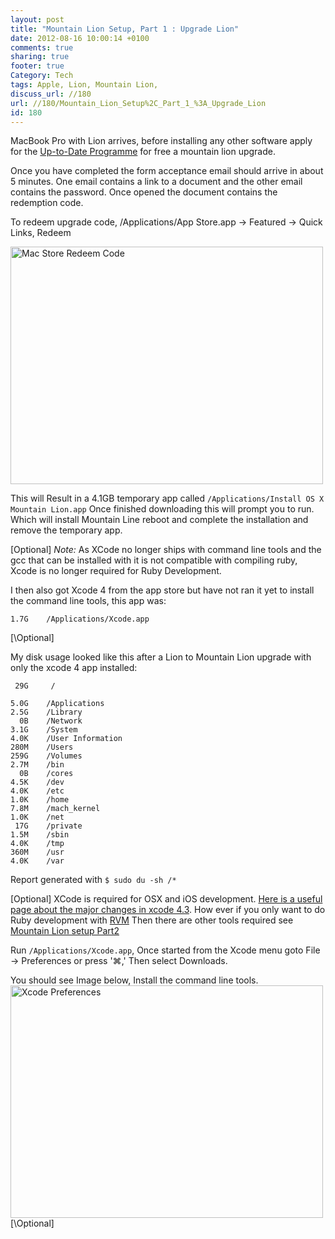 ```yaml
---
layout: post
title: "Mountain Lion Setup, Part 1 : Upgrade Lion"
date: 2012-08-16 10:00:14 +0100 
comments: true
sharing: true
footer: true
Category: Tech
tags: Apple, Lion, Mountain Lion,
discuss_url: //180
url: //180/Mountain_Lion_Setup%2C_Part_1_%3A_Upgrade_Lion
id: 180
---
```

MacBook Pro with Lion arrives, before installing any other software apply for the [Up-to-Date Programme][uptodate] for free a mountain lion upgrade.

Once you have completed the form acceptance email should arrive in about 5 minutes. One email contains a link to a document and the other email contains the password. Once opened the document contains the redemption code.

To redeem upgrade code, /Applications/App Store.app -> Featured -> Quick Links, Redeem

<a href="http://www.flickr.com/photos/morgan_prior/7794203772/" title="Mac Store Redeem Code by munky morgy, on Flickr"><img src="http://farm8.staticflickr.com/7134/7794203772_c5beb30358.jpg" width="500" height="380" alt="Mac Store Redeem Code"></a>

This will Result in a 4.1GB temporary app called `/Applications/Install OS X Mountain Lion.app` Once finished downloading this will prompt you to run. Which will install Mountain Line reboot and complete the installation and remove the temporary app.

\[Optional\]
*Note:* As XCode no longer ships with command line tools and the gcc that can be installed with it is not compatible with compiling ruby, Xcode is no longer required for Ruby Development.

I then also got Xcode 4 from the app store but have not ran it yet to install the command line tools, this app was:

    1.7G	/Applications/Xcode.app
\[\\Optional\]


My disk usage looked like this after a Lion to Mountain Lion upgrade with only the xcode 4 app installed:

     29G     / 
       
    5.0G	/Applications
    2.5G	/Library
      0B	/Network
    3.1G	/System
    4.0K	/User Information
    280M	/Users
    259G	/Volumes
    2.7M	/bin
      0B	/cores
    4.5K	/dev
    4.0K	/etc
    1.0K	/home
    7.8M	/mach_kernel
    1.0K	/net
     17G	/private
    1.5M	/sbin
    4.0K	/tmp
    360M	/usr
    4.0K	/var

Report generated with `$ sudo du -sh /*`

\[Optional\]
XCode is required for OSX and iOS development. [Here is a useful page about the major changes in xcode 4.3][xcode4.3]. How ever if you only want to do Ruby development with [RVM][] Then there are other tools required see [Mountain Lion setup Part2][p2]

Run `/Applications/Xcode.app`, Once started from the Xcode menu goto File -> Preferences or press '⌘,' 
Then select Downloads.

You should see Image below, Install the command line tools.
<a href="http://www.flickr.com/photos/morgan_prior/7794281816/" title="Xcode Preferences by munky morgy, on Flickr"><img src="http://farm9.staticflickr.com/8435/7794281816_b811896edf.jpg" width="500" height="372" alt="Xcode Preferences"></a>
\[\\Optional\]

[uptodate]: http://www.apple.com/uk/osx/uptodate/

[xcode4.3]: http://developer.apple.com/library/ios/#documentation/DeveloperTools/Conceptual/WhatsNewXcode/Articles/xcode_4_3.html
[homebrew]: http://mxcl.github.com/homebrew/
[RVM]: https://rvm.io/rvm/
[p2]: http://amaras-tech.co.uk/article/182



